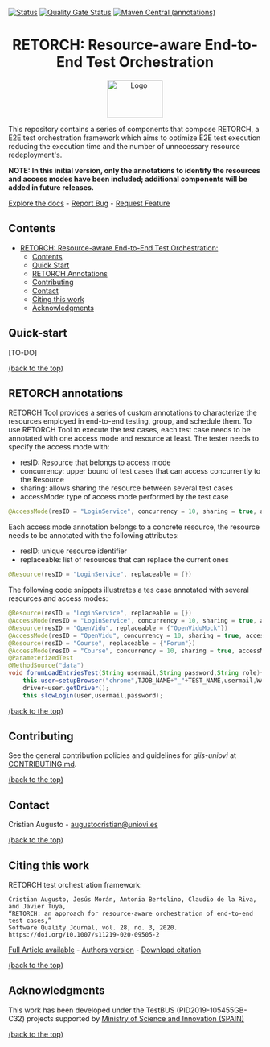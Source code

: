 [![Status](https://github.com/giis-uniovi/retorch/actions/workflows/test.yml/badge.svg)](https://github.com/giis-uniovi/retorch/actions)
[![Quality Gate Status](https://sonarcloud.io/api/project_badges/measure?project=my%3Aretorch&metric=alert_status)](https://sonarcloud.io/summary/new_code?id=my%3Aretorch)
[![Maven Central (annotations)](https://img.shields.io/maven-central/v/io.github.giis-uniovi/retorch-annotations)](https://central.sonatype.com/artifact/io.github.giis-uniovi/retorch-annotations)

<h1 align="center"> RETORCH: Resource-aware End-to-End Test Orchestration</h1>
<div align="center">
 <a href="https://giis.uniovi.es/?lang=en">
    <img src="https://giis.uniovi.es/icons/giis-color-medium.gif" alt="Logo" width="110" height="75">
</a >
</div>

This repository contains a series of components that compose RETORCH, a E2E test orchestration framework which aims
to optimize E2E test execution reducing the execution time and the number of unnecessary resource
redeployment's.

**NOTE: In this initial version, only the annotations to identify the resources and access modes have been included;
additional components will be added in future releases.**

[Explore the docs](https://github.com/giis-uniovi/retorch) - [Report Bug](https://github.com/giis-uniovi/retorch/issues) -
[Request Feature](https://github.com/giis-uniovi/retorch/issues)

## Contents

- [RETORCH: Resource-aware End-to-End Test Orchestration:]()
    - [Contents](#contents)
    - [Quick Start](#quick-start)
    - [RETORCH Annotations](#retorch-annotations)
    - [Contributing](#contributing)
    - [Contact](#contact)
    - [Citing this work](#citing-this-work)
    - [Acknowledgments](#acknowledgments)

## Quick-start

[TO-DO]

[(back to the top)](#contents)

## RETORCH annotations

RETORCH Tool provides a series of custom annotations to characterize the resources employed in end-to-end testing,
group, and schedule them. To use RETORCH Tool to execute the test cases, each test case needs to be annotated with one
access mode and resource at least. The tester needs to specify the access mode with:

- resID: Resource that belongs to access mode
- concurrency: upper bound of test cases that can access concurrently to the Resource
- sharing: allows sharing the resource between several test cases
- accessMode: type of access mode performed by the test case

```java
@AccessMode(resID = "LoginService", concurrency = 10, sharing = true, accessMode = "READONLY")
```

Each access mode annotation belongs to a concrete resource, the resource needs to be annotated with the following
attributes:

- resID: unique resource identifier
- replaceable: list of resources that can replace the current ones

```java
@Resource(resID = "LoginService", replaceable = {}) 
```

The following code snippets illustrates a tes case annotated with several resources and access modes:

```java
@Resource(resID = "LoginService", replaceable = {})
@AccessMode(resID = "LoginService", concurrency = 10, sharing = true, accessMode = "READONLY")
@Resource(resID = "OpenVidu", replaceable = {"OpenViduMock"})
@AccessMode(resID = "OpenVidu", concurrency = 10, sharing = true, accessMode = "NOACCESS")
@Resource(resID = "Course", replaceable = {"Forum"})
@AccessMode(resID = "Course", concurrency = 10, sharing = true, accessMode = "READONLY")
@ParameterizedTest
@MethodSource("data")
void forumLoadEntriesTest(String usermail,String password,String role){
    this.user=setupBrowser("chrome",TJOB_NAME+"_"+TEST_NAME,usermail,WAIT_SECONDS);
    driver=user.getDriver();
    this.slowLogin(user,usermail,password);
```

[(back to the top)](#contents)

## Contributing

See the general contribution policies and guidelines for *giis-uniovi* at
[CONTRIBUTING.md](https://github.com/giis-uniovi/.github/blob/main/profile/CONTRIBUTING.md).

[(back to the top)](#contents)

## Contact

Cristian Augusto - [augustocristian@uniovi.es](mailto:augustocristian@uniovi.es)

[(back to the top)](#contents)

## Citing this work

RETORCH test orchestration framework:

```
Cristian Augusto, Jesús Morán, Antonia Bertolino, Claudio de la Riva, and Javier Tuya, 
“RETORCH: an approach for resource-aware orchestration of end-to-end test cases,” 
Software Quality Journal, vol. 28, no. 3, 2020.
https://doi.org/10.1007/s11219-020-09505-2
```

[Full Article available](https://link.springer.com/article/10.1007/s11219-020-09505-2) - [Authors version](https://digibuo.uniovi.es/dspace/bitstream/handle/10651/55405/RETORCHSQJExtension_BUO.pdf;jsessionid=0E661594C8732B8D2CA53636A31E4FD5?sequence=1) -
[Download citation](https://citation-needed.springer.com/v2/references/10.1007/s11219-020-09505-2?format=refman&flavour=citation)

[(back to the top)](#contents)

## Acknowledgments

This work has been developed under the TestBUS (PID2019-105455GB-C32) projects supported
by [Ministry of Science and Innovation (SPAIN)](https://www.ciencia.gob.es/)

[(back to the top)](#contents)
